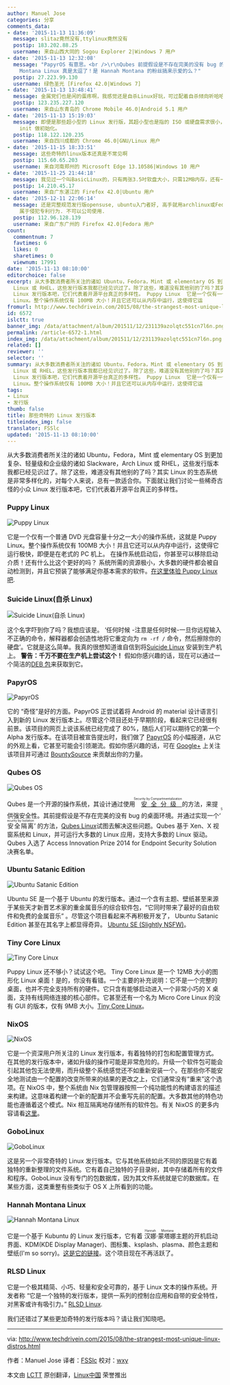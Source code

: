 ```yaml
---
author: Manuel Jose
categories: 分享
comments_data:
- date: '2015-11-13 11:36:09'
  message: slitaz竟然没有,ttylinux竟然没有
  postip: 183.202.88.25
  username: 来自山西大同的 Sogou Explorer 2|Windows 7 用户
- date: '2015-11-13 12:32:08'
  message: "PapyrOS 有意思。<br />\r\nQubes 前提假设是不存在完美的没有 bug 的桌面环境。这个还需要假设么？<br />\r\nHannah
    Montana Linux 真是太逗了！是 Hannah Montana 的粉丝搞来示爱的么？"
  postip: 27.223.99.130
  username: 绿色圣光 [Firefox 42.0|Windows 7]
- date: '2015-11-13 13:48:41'
  message: 金属党们也是闲的蛋疼啊，我感觉还是自杀Linux好玩，可过配着自杀倾向听哈哈。
  postip: 123.235.227.120
  username: 来自山东青岛的 Chrome Mobile 46.0|Android 5.1 用户
- date: '2015-11-13 15:19:03'
  message: 即便是那些超小型的 Linux 发行版，其超小型也是指的 ISO 或硬盘需求很小，但是内存的话，我没见过可以在不足 100MB 内存运行的，哪怕其用的是传统
    init 做初始化。
  postip: 118.122.120.235
  username: 来自四川成都的 Chrome 46.0|GNU/Linux 用户
- date: '2015-11-15 18:33:51'
  message: 这些奇特的linux版本还真是不常见啊
  postip: 115.60.65.203
  username: 来自河南郑州的 Microsoft Edge 13.10586|Windows 10 用户
- date: '2015-11-25 21:44:18'
  message: 我见过一个叫BasicLinux的，只有两张3.5吋软盘大小，只需12MB内存，还有一个非常简陋的图形界面。
  postip: 14.210.45.17
  username: 来自广东湛江的 Firefox 42.0|Ubuntu 用户
- date: '2015-12-11 22:06:14'
  message: 还是完整规范发行版opensuse, ubuntu入门者好, 高手就用archlinux或Fedora, debian发行版.&nbsp;&nbsp;不过有些版本需要自己编译freetype启动次像素平滑,
    属于侵犯专利行为. 不可以公司使用.
  postip: 112.96.128.139
  username: 来自广东广州的 Firefox 42.0|Fedora 用户
count:
  commentnum: 7
  favtimes: 6
  likes: 0
  sharetimes: 0
  viewnum: 17991
date: '2015-11-13 08:10:00'
editorchoice: false
excerpt: 从大多数消费者所关注的诸如 Ubuntu，Fedora，Mint 或 elementary OS 到更加复杂、轻量级和企业级的诸如 Slackware，Arch
  Linux 或 RHEL，这些发行版本我都已经见识过了。除了这些，难道没有其他别的了吗？其实 Linux 的生态系统是非常多样化的，对每个人来说，总有一款适合你。下面就让我们讨论一些稀奇古怪的小众
  Linux 发行版本吧，它们代表着开源平台真正的多样性。 Puppy Linux  它是一个仅有一个普通 DVD 光盘容量十分之一大小的操作系统，这就是 Puppy
  Linux。整个操作系统仅有 100MB 大小！并且它还可以从内存中运行，这使得它运
fromurl: http://www.techdrivein.com/2015/08/the-strangest-most-unique-linux-distros.html
id: 6572
islctt: true
banner_img: /data/attachment/album/201511/12/231139azolqtc551cn7l6n.png
permalink: /article-6572-1.html
index_img: /data/attachment/album/201511/12/231139azolqtc551cn7l6n.png.thumb.jpg
related: []
reviewer: ''
selector: ''
summary: 从大多数消费者所关注的诸如 Ubuntu，Fedora，Mint 或 elementary OS 到更加复杂、轻量级和企业级的诸如 Slackware，Arch
  Linux 或 RHEL，这些发行版本我都已经见识过了。除了这些，难道没有其他别的了吗？其实 Linux 的生态系统是非常多样化的，对每个人来说，总有一款适合你。下面就让我们讨论一些稀奇古怪的小众
  Linux 发行版本吧，它们代表着开源平台真正的多样性。 Puppy Linux  它是一个仅有一个普通 DVD 光盘容量十分之一大小的操作系统，这就是 Puppy
  Linux。整个操作系统仅有 100MB 大小！并且它还可以从内存中运行，这使得它运
tags:
- Linux
- 发行版
thumb: false
title: 那些奇特的 Linux 发行版本
titleindex_img: false
translator: FSSlc
updated: '2015-11-13 08:10:00'
---
```


从大多数消费者所关注的诸如 Ubuntu，Fedora，Mint 或 elementary OS 到更加复杂、轻量级和企业级的诸如 Slackware，Arch Linux 或 RHEL，这些发行版本我都已经见识过了。除了这些，难道没有其他别的了吗？其实 Linux 的生态系统是非常多样化的，对每个人来说，总有一款适合你。下面就让我们讨论一些稀奇古怪的小众 Linux 发行版本吧，它们代表着开源平台真正的多样性。


### Puppy Linux


![Puppy Linux](/data/attachment/album/201511/12/231139azolqtc551cn7l6n.png)


它是一个仅有一个普通 DVD 光盘容量十分之一大小的操作系统，这就是 Puppy Linux。整个操作系统仅有 100MB 大小！并且它还可以从内存中运行，这使得它运行极快，即便是在老式的 PC 机上。 在操作系统启动后，你甚至可以移除启动介质！还有什么比这个更好的吗？ 系统所需的资源极小，大多数的硬件都会被自动检测到，并且它预装了能够满足你基本需求的软件。[在这里体验 Puppy Linux 吧](http://puppylinux.org/main/Overview%20and%20Getting%20Started.htm).


### Suicide Linux(自杀 Linux)


![Suicide Linux(自杀 Linux)](/data/attachment/album/201511/12/231304wbyxb9ru5h8esnz0.jpg)


这个名字吓到你了吗？我想应该是。 ‘任何时候 -注意是任何时候-一旦你远程输入不正确的命令，解释器都会创造性地将它重定向为 `rm -rf /` 命令，然后擦除你的硬盘’。它就是这么简单。我真的很想知道谁自信到将[Suicide Linux](http://qntm.org/suicide) 安装到生产机上。 **警告：千万不要在生产机上尝试这个！** 假如你感兴趣的话，现在可以通过一个简洁的[DEB 包](http://sourceforge.net/projects/suicide-linux/files/)来获取到它。


### PapyrOS


![PapyrOS](/data/attachment/album/201511/12/231335gs8sbz3200c6nqon.png)


它的 “奇怪”是好的方面。PapyrOS 正尝试着将 Android 的 material 设计语言引入到新的 Linux 发行版本上。尽管这个项目还处于早期阶段，看起来它已经很有前景。该项目的网页上说该系统已经完成了 80%，随后人们可以期待它的第一个 Alpha 发行版本。在该项目被宣告提出时，我们做了 [PapyrOS](http://www.techdrivein.com/2015/02/papyros-material-design-linux-coming-soon.html) 的小幅报道，从它的外观上看，它甚至可能会引领潮流。假如你感兴趣的话，可在 [Google+](https://plus.google.com/communities/109966288908859324845/stream/3262a3d3-0797-4344-bbe0-56c3adaacb69) 上关注该项目并可通过 [BountySource](https://www.bountysource.com/teams/papyros) 来贡献出你的力量。


### Qubes OS


![Qubes OS](/data/attachment/album/201511/12/231400q4uudpdud990uu4y.png)


Qubes 是一个开源的操作系统，其设计通过使用<ruby> <a href="https://en.wikipedia.org/wiki/Compartmentalization_(information_security)">  安全分级 </a> <rp>  （ </rp> <rt>  Security by Compartmentalization </rt> <rp>  ） </rp></ruby>的方法，来提供强安全性。其前提假设是不存在完美的没有 bug 的桌面环境。并通过实现一个‘<ruby> 安全隔离 <rp>  （ </rp> <rt>  Security by Isolation </rt> <rp>  ） </rp></ruby>’ 的方法，[Qubes Linux](https://www.qubes-os.org/)试图去解决这些问题。Qubes 基于 Xen、X 视窗系统和 Linux，并可运行大多数的 Linux 应用，支持大多数的 Linux 驱动。Qubes 入选了 Access Innovation Prize 2014 for Endpoint Security Solution 决赛名单。


### Ubuntu Satanic Edition


![Ubuntu Satanic Edition](/data/attachment/album/201511/12/231742w9wfv39cucnvjnuf.jpg)


Ubuntu SE 是一个基于 Ubuntu 的发行版本。通过一个含有主题、壁纸甚至来源于某些天才新晋艺术家的重金属音乐的综合软件包，“它同时带来了最好的自由软件和免费的金属音乐” 。尽管这个项目看起来不再积极开发了， Ubuntu Satanic Edition 甚至在其名字上都显得奇异。 [Ubuntu SE (Slightly NSFW)](http://ubuntusatanic.org/)。


### Tiny Core Linux


![Tiny Core Linux](/data/attachment/album/201511/12/231622p07a0rkdkfdkeafc.png)


Puppy Linux 还不够小？试试这个吧。 Tiny Core Linux 是一个 12MB 大小的图形化 Linux 桌面！是的，你没有看错。一个主要的补充说明：它不是一个完整的桌面，也并不完全支持所有的硬件。它只含有能够启动进入一个非常小巧的 X 桌面，支持有线网络连接的核心部件。它甚至还有一个名为 Micro Core Linux 的没有 GUI 的版本，仅有 9MB 大小。[Tiny Core Linux](http://tinycorelinux.net/)。


### NixOS


![NixOS](/data/attachment/album/201511/12/231808rr2rek8eg89je39v.png)


它是一个资深用户所关注的 Linux 发行版本，有着独特的打包和配置管理方式。在其他的发行版本中，诸如升级的操作可能是非常危险的。升级一个软件包可能会引起其他包无法使用，而升级整个系统感觉还不如重新安装一个。在那些你不能安全地测试由一个配置的改变所带来的结果的更改之上，它们通常没有“重来”这个选项。在 NixOS 中，整个系统由 Nix 包管理器按照一个纯功能性的构建语言的描述来构建。这意味着构建一个新的配置并不会重写先前的配置。大多数其他的特色功能也遵循着这个模式。Nix 相互隔离地存储所有的软件包。有关 NixOS 的更多内容请看[这里](https://nixos.org/)。


### GoboLinux


![GoboLinux](/data/attachment/album/201511/12/231825rteo7d4171tzo1zt.jpg)


这是另一个非常奇特的 Linux 发行版本。它与其他系统如此不同的原因是它有着独特的重新整理的文件系统。它有着自己独特的子目录树，其中存储着所有的文件和程序。GoboLinux 没有专门的包数据库，因为其文件系统就是它的数据库。在某些方面，这类重整有些类似于 OS X 上所看到的功能。


### Hannah Montana Linux


![Hannah Montana Linux](/data/attachment/album/201511/12/231841j7d4z4nsaxzagzr7.jpg)


它是一个基于 Kubuntu 的 Linux 发行版本，它有着<ruby> 汉娜·蒙塔娜 <rp>  （ </rp> <rt>  Hannah Montana </rt> <rp>  ） </rp></ruby> 主题的开机启动界面、KDM(KDE Display Manager)、图标集、ksplash、plasma、颜色主题和壁纸(I'm so sorry)。[这是它的链接](http://hannahmontana.sourceforge.net/)。这个项目现在不再活跃了。


### RLSD Linux


它是一个极其精简、小巧、轻量和安全可靠的，基于 Linux 文本的操作系统。开发者称 “它是一个独特的发行版本，提供一系列的控制台应用和自带的安全特性，对黑客或许有吸引力。” [RLSD Linux](http://rlsd2.dimakrasner.com/).


我们还错过了某些更加奇特的发行版本吗？请让我们知晓吧。




---


via: <http://www.techdrivein.com/2015/08/the-strangest-most-unique-linux-distros.html>


作者：Manuel Jose 译者：[FSSlc](https://github.com/FSSlc) 校对：[wxy](https://github.com/wxy)


本文由 [LCTT](https://github.com/LCTT/TranslateProject) 原创翻译，[Linux中国](https://linux.cn/) 荣誉推出